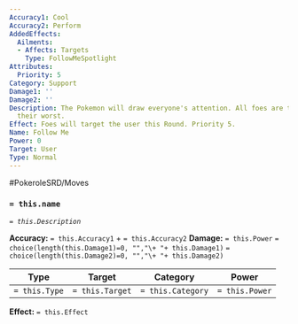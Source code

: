 ```yaml
---
Accuracy1: Cool
Accuracy2: Perform
AddedEffects:
  Ailments:
  - Affects: Targets
    Type: FollowMeSpotlight
Attributes:
  Priority: 5
Category: Support
Damage1: ''
Damage2: ''
Description: The Pokemon will draw everyone's attention. All foes are taunted to do
  their worst.
Effect: Foes will target the user this Round. Priority 5.
Name: Follow Me
Power: 0
Target: User
Type: Normal
---
```


#PokeroleSRD/Moves

### `= this.name`
*`= this.Description`*

**Accuracy:** `= this.Accuracy1` + `= this.Accuracy2`
**Damage:** `= this.Power` `= choice(length(this.Damage1)=0, "","\+ "+ this.Damage1)` `= choice(length(this.Damage2)=0, "","\+ "+ this.Damage2)`

| Type          | Target          | Category          | Power          |
| ------------- | --------------- | ----------------  | -------------- |
| `= this.Type` | `= this.Target` | `= this.Category` | `= this.Power` | 

**Effect:** `= this.Effect`